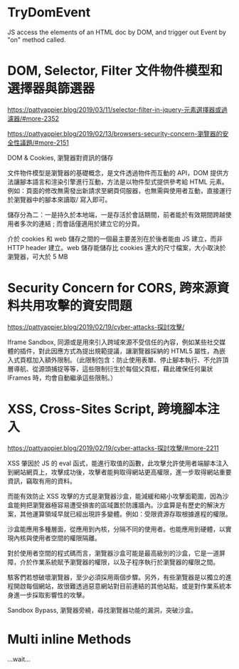 # TryDomEvent
JS access  the elements of an HTML doc by DOM, and trigger out Event by "on" method called.

# DOM, Selector, Filter 文件物件模型和選擇器與篩選器

https://pattyappier.blog/2019/03/11/selector-filter-in-jquery-元素選擇器或過濾器/#more-2352

https://pattyappier.blog/2019/02/13/browsers-security-concern-瀏覽器的安全性議題/#more-2151

DOM & Cookies, 瀏覽器對資訊的儲存

文件物件模型是瀏覽器的基礎概念，是文件透過物件而互動的 API，DOM 提供方法讓腳本語言和渲染引擎進行互動，方法是以物件型式提供參考給 HTML 元素。例如：頁面的修改無需發出新請求至網頁伺服器，也無需與使用者互動，直接運行於瀏覽器中的腳本來讀取/ 寫入即可。

儲存分為二：一是持久於本地端，一是存活於會話期間，前者能於有效期間跨越使用者多次的連結 ; 而會話僅適用於建立它的分頁。

介於 cookies 和 web 儲存之間的一個最主要差別在於後者能由 JS 建立，而非 HTTP header 建立。web 儲存能儲存比 cookies 還大的尺寸檔案，大小取決於瀏覽器，可大於 5 MB

# Security Concern for CORS, 跨來源資料共用攻擊的資安問題

https://pattyappier.blog/2019/02/19/cyber-attacks-探討攻擊/

Iframe Sandbox, 同源或是用來引入跨域來源不受信任的內容，例如某些社交媒體的插件，對此因應方式為提出規範提議，讓瀏覽器採納的 HTML5 屬性，為嵌入式頁框加入額外限制。（此限制包含：防止使用表單、停止腳本執行、不允許頂層導航、從源頭捕捉等等，這些限制衍生於每個父頁框，藉此確保任何巢狀 IFrames 時，均會自動繼承這些限制。）

# XSS, Cross-Sites Script, 跨境腳本注入

https://pattyappier.blog/2019/02/19/cyber-attacks-探討攻擊/#more-2211

XSS 肇因於 JS 的 eval 函式，能進行取值的函數，此攻擊允許使用者端腳本注入到網站網頁上，攻擊成功後，攻擊者能夠取得網站更高權限，進一步取得網站重要資訊，竊取有用的資料。

而能有效防止 XSS 攻擊的方式是瀏覽器沙盒，能減緩和縮小攻擊面範圍，因為沙盒能夠把瀏覽器極容易遭受損害的區域置於防護牆內。沙盒算是有歷史的解決方案，其他運算領域早就已經出現許多變體。例如：受限資源存取根據進程的權限。

沙盒能應用多種層面，從應用到內核，分隔不同的使用者。也能應用到硬體，以實現內核與使用者空間的權限隔離。

對於使用者空間的程式碼而言，瀏覽器沙盒可能是最高級別的沙盒，它是一道屏障，介於作業系統賦予瀏覽器的權限，以及子程序執行於瀏覽器的權限之間。

駭客們若想破壞瀏覽器，至少必須採用兩個步驟。另外，有些瀏覽器是以獨立的進程開啟每個網站，故很難透過惡意網站對目前連結的其他站點，或是對作業系統本身進一步採取影響性的攻擊。

Sandbox Bypass, 瀏覽器旁繞，尋找瀏覽器功能的漏洞，突破沙盒。

# Multi inline Methods
...wait...
